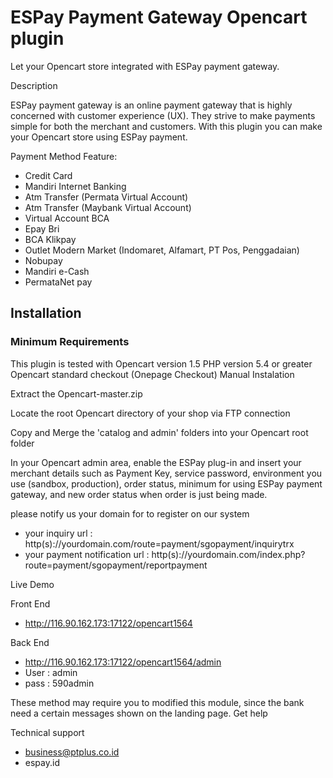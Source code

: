 
# ESPay Payment Gateway Opencart plugin
Let your Opencart store integrated with ESPay payment gateway.

Description

ESPay payment gateway is an online payment gateway that is highly concerned with customer experience (UX). They strive to make payments simple for both the merchant and customers. With this plugin you can make your Opencart store using ESPay payment.

Payment Method Feature:

* Credit Card
* Mandiri Internet Banking
* Atm Transfer (Permata Virtual Account)
* Atm Transfer (Maybank Virtual Account)
* Virtual Account BCA
* Epay Bri
* BCA Klikpay
* Outlet Modern Market (Indomaret, Alfamart, PT Pos, Penggadaian)
* Nobupay
* Mandiri e-Cash
* PermataNet pay

## Installation

### Minimum Requirements

This plugin is tested with Opencart version 1.5
PHP version 5.4 or greater
Opencart standard checkout (Onepage Checkout)
Manual Instalation

Extract the Opencart-master.zip

Locate the root Opencart directory of your shop via FTP connection

Copy and Merge the 'catalog and admin' folders into your Opencart root folder

In your Opencart admin area, enable the ESPay plug-in and insert your merchant details such as Payment Key, service password, environment you use (sandbox, production), order status, minimum for using ESPay payment gateway, and new order status when order is just being made.

please notify us your domain for to register on our system
* your inquiry url : http(s)://yourdomain.com/route=payment/sgopayment/inquirytrx
* your payment notification url : http(s)://yourdomain.com/index.php?route=payment/sgopayment/reportpayment

Live Demo

Front End
* http://116.90.162.173:17122/opencart1564

Back End
* http://116.90.162.173:17122/opencart1564/admin
* User : admin
* pass : 590admin


These method may require you to modified this module, since the bank need a certain messages shown on the landing page.
Get help

Technical support
* business@ptplus.co.id
* espay.id
